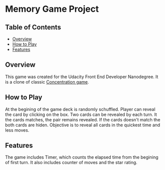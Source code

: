 # Memory Game Project

## Table of Contents

* [Overview](#overview)
* [How to Play](#how-to-play)
* [Features](#features)

## Overview

This game was created for the Udacity Front End Developer Nanodegree. It is a clone of classic <a href="https://en.wikipedia.org/wiki/Concentration_(game)">Concentration game</a>.

## How to Play

At the begining of the game deck is randomly schuffled. Player can reveal the card by clicking on the box. Two cards can be revealed by each turn. It the cards matches, the pair remains revealed. If the cards doesn't match the both cards are hiden. Objective is to reveal all cards in the quickest time and less moves.

## Features

The game includes Timer, which counts the elapsed time from the begining of first turn. It also includes counter of moves and the star rating.
